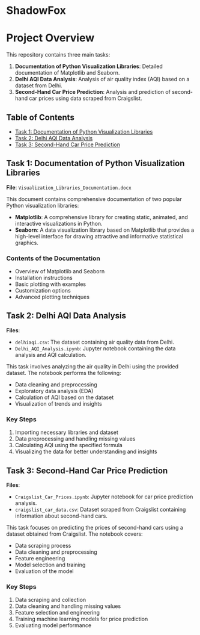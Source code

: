 # ShadowFox

# Project Overview

This repository contains three main tasks:

1. **Documentation of Python Visualization Libraries**: Detailed documentation of Matplotlib and Seaborn.
2. **Delhi AQI Data Analysis**: Analysis of air quality index (AQI) based on a dataset from Delhi.
3. **Second-Hand Car Price Prediction**: Analysis and prediction of second-hand car prices using data scraped from Craigslist.

## Table of Contents

- [Task 1: Documentation of Python Visualization Libraries](#task-1-documentation-of-python-visualization-libraries)
- [Task 2: Delhi AQI Data Analysis](#task-2-delhi-aqi-data-analysis)
- [Task 3: Second-Hand Car Price Prediction](#task-3-second-hand-car-price-prediction)

## Task 1: Documentation of Python Visualization Libraries

**File**: `Visualization_Libraries_Documentation.docx`

This document contains comprehensive documentation of two popular Python visualization libraries:
- **Matplotlib**: A comprehensive library for creating static, animated, and interactive visualizations in Python.
- **Seaborn**: A data visualization library based on Matplotlib that provides a high-level interface for drawing attractive and informative statistical graphics.

### Contents of the Documentation
- Overview of Matplotlib and Seaborn
- Installation instructions
- Basic plotting with examples
- Customization options
- Advanced plotting techniques

## Task 2: Delhi AQI Data Analysis

**Files**:
- `delhiaqi.csv`: The dataset containing air quality data from Delhi.
- `Delhi_AQI_Analysis.ipynb`: Jupyter notebook containing the data analysis and AQI calculation.

This task involves analyzing the air quality in Delhi using the provided dataset. The notebook performs the following:
- Data cleaning and preprocessing
- Exploratory data analysis (EDA)
- Calculation of AQI based on the dataset
- Visualization of trends and insights

### Key Steps
1. Importing necessary libraries and dataset
2. Data preprocessing and handling missing values
3. Calculating AQI using the specified formula
4. Visualizing the data for better understanding and insights

## Task 3: Second-Hand Car Price Prediction

**Files**:
- `Craigslist_Car_Prices.ipynb`: Jupyter notebook for car price prediction analysis.
- `craigslist_car_data.csv`: Dataset scraped from Craigslist containing information about second-hand cars.

This task focuses on predicting the prices of second-hand cars using a dataset obtained from Craigslist. The notebook covers:
- Data scraping process
- Data cleaning and preprocessing
- Feature engineering
- Model selection and training
- Evaluation of the model

### Key Steps
1. Data scraping and collection
2. Data cleaning and handling missing values
3. Feature selection and engineering
4. Training machine learning models for price prediction
5. Evaluating model performance


